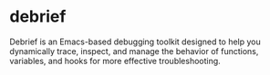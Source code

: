 # debrief
Debrief is an Emacs-based debugging toolkit designed to help you dynamically trace, inspect, and manage the behavior of functions, variables, and hooks for more effective troubleshooting.
